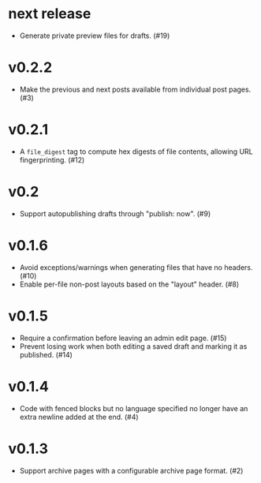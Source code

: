 # next release

* Generate private preview files for drafts. (#19)

# v0.2.2

* Make the previous and next posts available from individual post pages. (#3)

# v0.2.1

* A `file_digest` tag to compute hex digests of file contents, allowing URL fingerprinting. (#12)

# v0.2

* Support autopublishing drafts through "publish: now". (#9)

# v0.1.6

* Avoid exceptions/warnings when generating files that have no headers. (#10)
* Enable per-file non-post layouts based on the "layout" header. (#8)

# v0.1.5

* Require a confirmation before leaving an admin edit page. (#15)
* Prevent losing work when both editing a saved draft and marking it as published. (#14)

# v0.1.4

* Code with fenced blocks but no language specified no longer have an extra newline added at the end. (#4)

# v0.1.3

* Support archive pages with a configurable archive page format. (#2)
